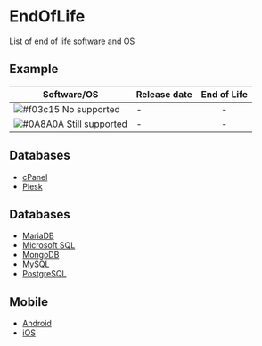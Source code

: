 # EndOfLife
List of end of life software and OS


## Example
| Software/OS | Release date | End of Life |
| ------ | ------ | :------: |
| ![#f03c15](https://placehold.it/15/f03c15/000000?text=+) No supported | - | - |
| ![#0A8A0A](https://placehold.it/15/0A8A0A/000000?text=+) Still supported | - | - |



## Databases
- [cPanel](https://github.com/matthernet/EndOfLife/blob/main/ControlPanels.md#cpanel)
- [Plesk](https://github.com/matthernet/EndOfLife/blob/main/ControlPanels.md#plesk)

## Databases
- [MariaDB](https://github.com/matthernet/EndOfLife/blob/main/Databases.md#mariadb)
- [Microsoft SQL](https://github.com/matthernet/EndOfLife/blob/main/Databases.md#microsoft-sql)
- [MongoDB](https://github.com/matthernet/EndOfLife/blob/main/Databases.md#mongodb)
- [MySQL](https://github.com/matthernet/EndOfLife/blob/main/Databases.md#mongodb)
- [PostgreSQL](https://github.com/matthernet/EndOfLife/blob/main/Databases.md#postgresql)

## Mobile
- [Android](https://github.com/matthernet/EndOfLife/blob/main/Mobile.md#android)
- [iOS](https://github.com/matthernet/EndOfLife/blob/main/Mobile.md#ios)
